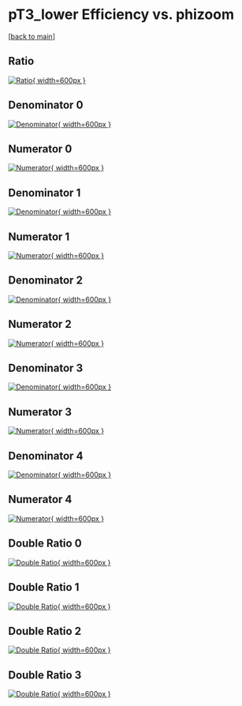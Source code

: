 # pT3_lower Efficiency vs. phizoom

[[back to main](./)]



## Ratio

[![Ratio](../mtv/var/pT3_lower_xtr_211_-1_eff_phizoom.png){ width=600px }](../mtv/var/pT3_lower_xtr_211_-1_eff_phizoom.pdf)

## Denominator 0

[![Denominator](../mtv/den/pT3_lower_xtr_211_-1_eff_phizoom_den0.png){ width=600px }](../mtv/den/pT3_lower_xtr_211_-1_eff_phizoom_den0.pdf)

## Numerator 0

[![Numerator](../mtv/num/pT3_lower_xtr_211_-1_eff_phizoom_num0.png){ width=600px }](../mtv/num/pT3_lower_xtr_211_-1_eff_phizoom_num0.pdf)

## Denominator 1

[![Denominator](../mtv/den/pT3_lower_xtr_211_-1_eff_phizoom_den1.png){ width=600px }](../mtv/den/pT3_lower_xtr_211_-1_eff_phizoom_den1.pdf)

## Numerator 1

[![Numerator](../mtv/num/pT3_lower_xtr_211_-1_eff_phizoom_num1.png){ width=600px }](../mtv/num/pT3_lower_xtr_211_-1_eff_phizoom_num1.pdf)

## Denominator 2

[![Denominator](../mtv/den/pT3_lower_xtr_211_-1_eff_phizoom_den2.png){ width=600px }](../mtv/den/pT3_lower_xtr_211_-1_eff_phizoom_den2.pdf)

## Numerator 2

[![Numerator](../mtv/num/pT3_lower_xtr_211_-1_eff_phizoom_num2.png){ width=600px }](../mtv/num/pT3_lower_xtr_211_-1_eff_phizoom_num2.pdf)

## Denominator 3

[![Denominator](../mtv/den/pT3_lower_xtr_211_-1_eff_phizoom_den3.png){ width=600px }](../mtv/den/pT3_lower_xtr_211_-1_eff_phizoom_den3.pdf)

## Numerator 3

[![Numerator](../mtv/num/pT3_lower_xtr_211_-1_eff_phizoom_num3.png){ width=600px }](../mtv/num/pT3_lower_xtr_211_-1_eff_phizoom_num3.pdf)

## Denominator 4

[![Denominator](../mtv/den/pT3_lower_xtr_211_-1_eff_phizoom_den4.png){ width=600px }](../mtv/den/pT3_lower_xtr_211_-1_eff_phizoom_den4.pdf)

## Numerator 4

[![Numerator](../mtv/num/pT3_lower_xtr_211_-1_eff_phizoom_num4.png){ width=600px }](../mtv/num/pT3_lower_xtr_211_-1_eff_phizoom_num4.pdf)

## Double Ratio 0

[![Double Ratio](../mtv/ratio/pT3_lower_xtr_211_-1_eff_phizoom_ratio0.png){ width=600px }](../mtv/ratio/pT3_lower_xtr_211_-1_eff_phizoom_ratio0.pdf)

## Double Ratio 1

[![Double Ratio](../mtv/ratio/pT3_lower_xtr_211_-1_eff_phizoom_ratio1.png){ width=600px }](../mtv/ratio/pT3_lower_xtr_211_-1_eff_phizoom_ratio1.pdf)

## Double Ratio 2

[![Double Ratio](../mtv/ratio/pT3_lower_xtr_211_-1_eff_phizoom_ratio2.png){ width=600px }](../mtv/ratio/pT3_lower_xtr_211_-1_eff_phizoom_ratio2.pdf)

## Double Ratio 3

[![Double Ratio](../mtv/ratio/pT3_lower_xtr_211_-1_eff_phizoom_ratio3.png){ width=600px }](../mtv/ratio/pT3_lower_xtr_211_-1_eff_phizoom_ratio3.pdf)

